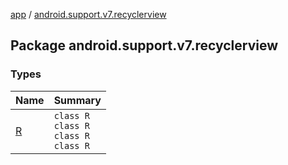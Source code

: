 [app](../index.md) / [android.support.v7.recyclerview](.)

## Package android.support.v7.recyclerview

### Types

| Name | Summary |
|---|---|
| [R](-r/index.md) | `class R`<br>`class R`<br>`class R`<br>`class R` |
